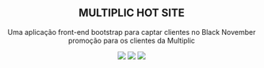 
<div style="text-align: center; align-content: center;">
  <div>
    <h2> MULTIPLIC HOT SITE </h2>
  </div>
  <div>
    <p> Uma aplicação front-end bootstrap para captar clientes no Black November promoção para os clientes da Multiplic <p>
  </div>
  <div>
    <img src="https://github.com/DDMotinha/print-for-read-me/blob/main/multiplic-hot-site-1.png">
    <img src="https://github.com/DDMotinha/print-for-read-me/blob/main/multiplic-hot-site-2.png">
    <img src="https://github.com/DDMotinha/print-for-read-me/blob/main/multiplic-hot-site-3.png">
  </div>
</div>
